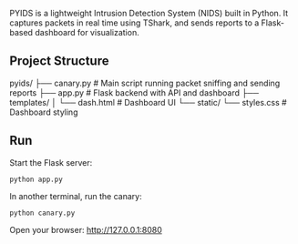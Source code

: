 PYIDS is a lightweight Intrusion Detection System (NIDS) built in Python. It captures packets in real time using TShark, and sends reports to a Flask-based dashboard for visualization.

## Project Structure

pyids/
├── canary.py          # Main script running packet sniffing and sending reports
├── app.py             # Flask backend with API and dashboard
├── templates/
│   └── dash.html      # Dashboard UI
└── static/
    └── styles.css     # Dashboard styling

## Run

Start the Flask server:

```python app.py```


In another terminal, run the canary:

```python canary.py```


Open your browser:
http://127.0.0.1:8080